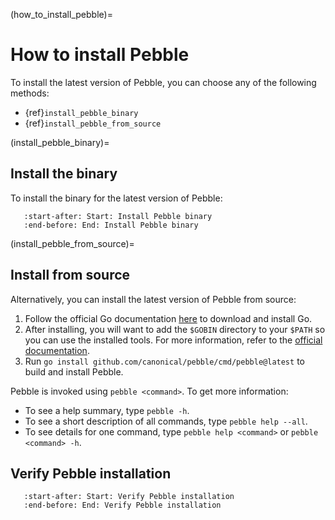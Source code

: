 (how_to_install_pebble)=
# How to install Pebble

To install the latest version of Pebble, you can choose any of the following methods:

- {ref}`install_pebble_binary`
- {ref}`install_pebble_from_source`

(install_pebble_binary)=
## Install the binary

To install the binary for the latest version of Pebble:

```{include} /reuse/common-blocks.md
   :start-after: Start: Install Pebble binary
   :end-before: End: Install Pebble binary
```

(install_pebble_from_source)=
## Install from source

Alternatively, you can install the latest version of Pebble from source:

1. Follow the official Go documentation [here](https://go.dev/doc/install) to download and install Go.
2. After installing, you will want to add the `$GOBIN` directory to your `$PATH` so you can use the installed tools. For more information, refer to the [official documentation](https://go.dev/doc/install/source#environment).
3. Run `go install github.com/canonical/pebble/cmd/pebble@latest` to build and install Pebble.

Pebble is invoked using `pebble <command>`. To get more information:

* To see a help summary, type `pebble -h`.
* To see a short description of all commands, type `pebble help --all`.
* To see details for one command, type `pebble help <command>` or `pebble <command> -h`.

## Verify Pebble installation

```{include} /reuse/common-blocks.md
   :start-after: Start: Verify Pebble installation
   :end-before: End: Verify Pebble installation
```
